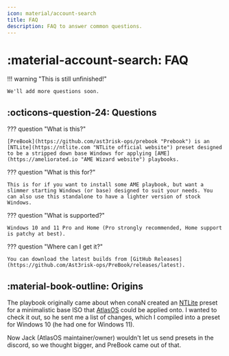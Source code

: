 ```yaml
---
icon: material/account-search
title: FAQ
description: FAQ to answer common questions.
---
```

# :material-account-search: FAQ

!!! warning "This is still unfinished!"

    We'll add more questions soon.

## :octicons-question-24: Questions

??? question "What is this?"
   
    [PreBook](https://github.com/ast3risk-ops/prebook "Prebook") is an [NTLite](https://ntlite.com "NTLite official website") preset designed to be a stripped down base Windows for applying [AME](https://ameliorated.io "AME Wizard website") playbooks.
??? question "What is this for?"

    This is for if you want to install some AME playbook, but want a slimmer starting Windows (or base) designed to suit your needs. You can also use this standalone to have a lighter version of stock Windows.
??? question "What is supported?"

    Windows 10 and 11 Pro and Home (Pro strongly recommended, Home support is patchy at best).
??? question "Where can I get it?"

    You can download the latest builds from [GitHub Releases](https://github.com/Ast3risk-ops/PreBook/releases/latest).

## :material-book-outline: Origins

The playbook originally came about when conaN created an [NTLite](https://ntlite.com) preset for a minimalistic base ISO that [AtlasOS](https://atlasos.net "Hi Jack!") could be applied onto. I wanted to check it out, so he sent me a list of changes, which I compiled into a preset for Windows 10 (he had one for Windows 11).

Now Jack (AtlasOS maintainer/owner) wouldn't let us send presets in the discord, so we thought bigger, and PreBook came out of that.
